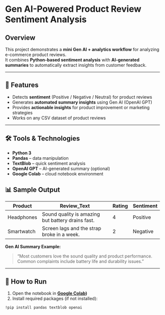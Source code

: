 # Gen AI-Powered Product Review Sentiment Analysis

## Overview
This project demonstrates a **mini Gen AI + analytics workflow** for analyzing e-commerce product reviews.  
It combines **Python-based sentiment analysis** with **AI-generated summaries** to automatically extract insights from customer feedback.

---

## 🧩 Features
- Detects **sentiment** (Positive / Negative / Neutral) for product reviews  
- Generates **automated summary insights** using Gen AI (OpenAI GPT)  
- Provides **actionable insights** for product improvement or marketing strategies  
- Works on any CSV dataset of product reviews  

---

## 🛠 Tools & Technologies
- **Python 3**  
- **Pandas** – data manipulation  
- **TextBlob** – quick sentiment analysis  
- **OpenAI GPT** – AI-generated summary (optional)  
- **Google Colab** – cloud notebook environment  



## 📊 Sample Output
| Product | Review_Text | Rating | Sentiment |
|---------|-------------|--------|-----------|
| Headphones | Sound quality is amazing but battery drains fast. | 4 | Positive |
| Smartwatch | Screen lags and the strap broke in a week. | 2 | Negative |

**Gen AI Summary Example:**  
> “Most customers love the sound quality and product performance. Common complaints include battery life and durability issues.”

---

## 🚀 How to Run
1. Open the notebook in **[Google Colab](https://colab.research.google.com/drive/1LlffnYavTrwddd5Ym8u9psla0hVGXEde#scrollTo=D7bHauRJM_RS))**  
2. Install required packages (if not installed):  
```bash
!pip install pandas textblob openai
